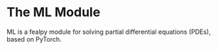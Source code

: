 # The ML Module

ML is a fealpy module for solving partial differential equations (PDEs), based on PyTorch.
